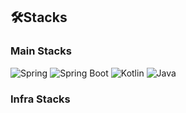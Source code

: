 ## 🛠️Stacks
### Main Stacks
![Spring](https://img.shields.io/badge/Spring-6DB33F?style=for-the-badge&logo=Spring&logoColor=green)
![Spring Boot](https://img.shields.io/badge/Spring%20Boot-6DB33F?style=for-the-badge&logo=Spring%20Boot&logoColor=yellow)
![Kotlin](https://img.shields.io/badge/Kotlin-7F52FF?style=for-the-badge&logo=Kotlin&logoColor=white)
![Java](https://img.shields.io/badge/Java-007396?style=for-the-badge&logo=Java&logoColor=white)

### Infra Stacks
